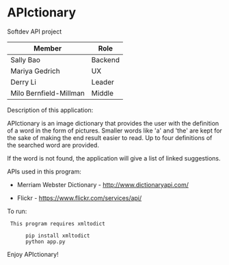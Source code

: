 # APIctionary
Softdev API project


| Member    | Role |
| --------- | ---- |
| Sally Bao | Backend |
| Mariya Gedrich | UX |
| Derry Li | Leader |
| Milo Bernfield-Millman | Middle |


Description of this application:

APIctionary is an image dictionary that provides the user with the definition of a word in the form of pictures. Smaller words like 'a' and 'the' are kept for the sake of making the end result easier to read. Up to four definitions of the searched word are provided.

If the word is not found, the application will give a list of linked suggestions.

APIs used in this program:

 - Merriam Webster Dictionary - http://www.dictionaryapi.com/

 - Flickr - https://www.flickr.com/services/api/


To run:

     This program requires xmltodict

     	  pip install xmltodict
     	  python app.py



Enjoy APIctionary!
